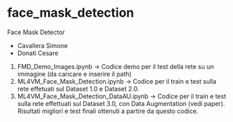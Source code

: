 # face_mask_detection
Face Mask Detector
- Cavallera Simone
- Donati Cesare

1) FMD_Demo_Images.ipynb -> 
    Codice demo per il test della rete su un immagine 
    (da caricare e inserire il path)
2) ML4VM_Face_Mask_Detection.ipynb ->
    Codice per il train e test sulla rete effetuati
    sul Dataset 1.0 e Dataset 2.0.
3) ML4VM_Face_Mask_Detection_DataAU.ipynb -> 
    Codice per il train e test sulla rete
    effettuati sul Dataset 3.0, con Data Augmentation (vedi paper).
    Risultati migliori e test finali ottenuti a partire 
    da questo codice.
